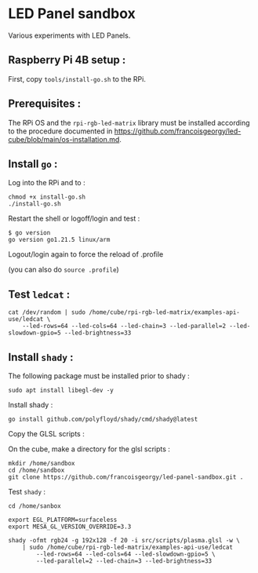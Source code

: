 LED Panel sandbox
=================

Various experiments with LED Panels.

Raspberry Pi 4B setup : 
-----------------------

First, copy `tools/install-go.sh` to the RPi. 

## Prerequisites : 

The RPi OS and the `rpi-rgb-led-matrix` library must be installed according to the procedure 
documented in https://github.com/francoisgeorgy/led-cube/blob/main/os-installation.md. 

## Install `go` : 

Log into the RPi and to : 

    chmod +x install-go.sh
    ./install-go.sh

Restart the shell or logoff/login and test : 

    $ go version
    go version go1.21.5 linux/arm

Logout/login again to force the reload of .profile

(you can also do `source .profile`)


## Test `ledcat` : 

    cat /dev/random | sudo /home/cube/rpi-rgb-led-matrix/examples-api-use/ledcat \
        --led-rows=64 --led-cols=64 --led-chain=3 --led-parallel=2 --led-slowdown-gpio=5 --led-brightness=33


## Install `shady` :

The following package must be installed prior to shady : 

    sudo apt install libegl-dev -y 

Install shady : 

    go install github.com/polyfloyd/shady/cmd/shady@latest

Copy the GLSL scripts : 

On the cube, make a directory for the glsl scripts : 

    mkdir /home/sandbox
    cd /home/sandbox
    git clone https://github.com/francoisgeorgy/led-panel-sandbox.git .

Test `shady` : 

    cd /home/sanbox

    export EGL_PLATFORM=surfaceless
    export MESA_GL_VERSION_OVERRIDE=3.3
 
    shady -ofmt rgb24 -g 192x128 -f 20 -i src/scripts/plasma.glsl -w \
        | sudo /home/cube/rpi-rgb-led-matrix/examples-api-use/ledcat             
            --led-rows=64 --led-cols=64 --led-slowdown-gpio=5 \
            --led-parallel=2 --led-chain=3 --led-brightness=33
